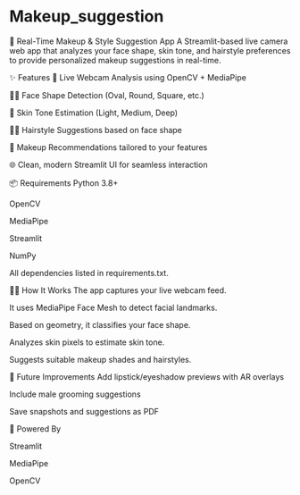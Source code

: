 # Makeup_suggestion

💄 Real-Time Makeup & Style Suggestion App
A Streamlit-based live camera web app that analyzes your face shape, skin tone, and hairstyle preferences to provide personalized makeup suggestions in real-time.

✨ Features
🎥 Live Webcam Analysis using OpenCV + MediaPipe

💁‍♀️ Face Shape Detection (Oval, Round, Square, etc.)

🎨 Skin Tone Estimation (Light, Medium, Deep)

💇‍♀️ Hairstyle Suggestions based on face shape

💋 Makeup Recommendations tailored to your features

🌐 Clean, modern Streamlit UI for seamless interaction

📦 Requirements
Python 3.8+

OpenCV

MediaPipe

Streamlit

NumPy

All dependencies listed in requirements.txt.

👩‍🔬 How It Works
The app captures your live webcam feed.

It uses MediaPipe Face Mesh to detect facial landmarks.

Based on geometry, it classifies your face shape.

Analyzes skin pixels to estimate skin tone.

Suggests suitable makeup shades and hairstyles.

🔮 Future Improvements
Add lipstick/eyeshadow previews with AR overlays

Include male grooming suggestions

Save snapshots and suggestions as PDF

🧠 Powered By

Streamlit

MediaPipe

OpenCV
